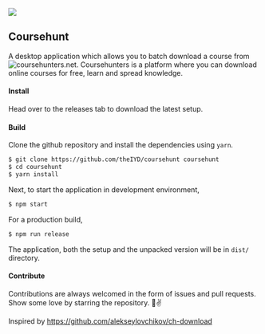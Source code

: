 ![](https://github.com/theIYD/coursehunt/blob/master/doc/coursehunt.png)

## Coursehunt
A desktop application which allows you to batch download a course from ![coursehunters.net](https://coursehunters.net). Coursehunters is a platform where you can download online courses for free, learn and spread knowledge.

#### Install
Head over to the releases tab to download the latest setup.

#### Build
Clone the github repository and install the dependencies using `yarn`.

```sh
$ git clone https://github.com/theIYD/coursehunt coursehunt
$ cd coursehunt
$ yarn install
```

Next, to start the application in development environment,
```sh
$ npm start
```
For a production build,
```sh
$ npm run release
```
The application, both the setup and the unpacked version will be in `dist/` directory.

#### Contribute
Contributions are always welcomed in the form of issues and pull requests.
Show some love by starring the repository. 🤘✌️

Inspired by https://github.com/alekseylovchikov/ch-download
